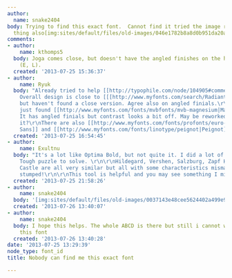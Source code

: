 ```yaml
---
author:
  name: snake2404
body: Trying to find this exact font.  Cannot find it tried the image recognition
  thing also[img:sites/default/files/old-images/046e1782b8a8d0b951da20ac60876631_3964.jpg][img:sites/default/files/old-images/0b051230f869bbb621496f329e0ab1b7_4987.jpg][img:sites/default/files/old-images/0c604862e8328110babb8baa233ab365_3829.jpg]
comments:
- author:
    name: kthomps5
  body: Joga comes close, but doesn't have the angled finishes on the horizontal strokes
    (E, L).
  created: '2013-07-25 15:36:37'
- author:
    name: Ryuk
  body: "Already tried to help [[http://typophile.com/node/104905#comment-561057|here]].
    Overall design is close to [[[http://www.myfonts.com/search/Radiant|Radiant]]
    but haven't found a close version. Agree also on angled finials.\r\n\r\nEDIT:
    just found [[http://www.myfonts.com/fonts/mvbfonts/mvb-magnesium|Magnesium]].
    It has angled finials but contrast looks a bit off. May be reworked version of
    it?\r\nThere are also [[http://www.myfonts.com/fonts/profonts/euro-sans-pro|Euro
    Sans]] and [[http://www.myfonts.com/fonts/linotype/peignot|Peignot]] (of course)."
  created: '2013-07-25 16:54:45'
- author:
    name: Exultnu
  body: "It's a lot like Optima Bold, but not quite it. I did a lot of looking around.
    Tough puzzle to solve. \r\n\r\nHildegard, Vershen, Salzburg, Zapf Humanist 601,
    Castle are all very similar but all with some characteristics mismatching. \r\n\r\nI'm
    stumped!\r\n\r\nThis tool is helpful and you may see something I missed. \r\nhttp://bowfinprintworks.com/SansIDPage07.html"
  created: '2013-07-25 21:58:26'
- author:
    name: snake2404
  body: '[img:sites/default/files/old-images/0037143e48cee5624402a499e9766c70_6128.jpg][img:sites/default/files/old-images/f7f2b172ea9ef84e920697c882c2b44f_6201.jpg]'
  created: '2013-07-26 13:40:07'
- author:
    name: snake2404
  body: I hope this helps. The whole ABCD is there but still i cannot work around
    this font
  created: '2013-07-26 13:40:28'
date: '2013-07-25 13:29:39'
node_type: font_id
title: Nobody can find me this exact font

---
```

